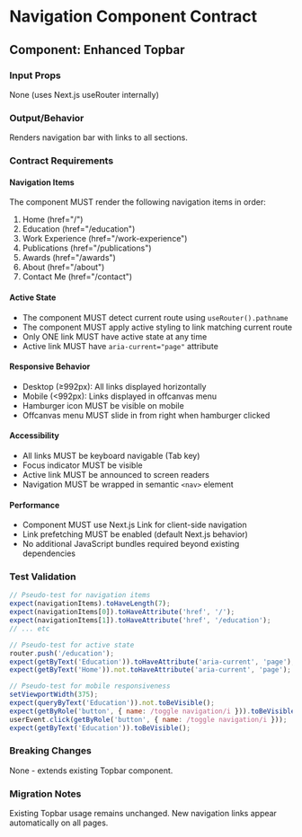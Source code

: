 # Navigation Component Contract

## Component: Enhanced Topbar

### Input Props
None (uses Next.js useRouter internally)

### Output/Behavior
Renders navigation bar with links to all sections.

### Contract Requirements

#### Navigation Items
The component MUST render the following navigation items in order:
1. Home (href="/")
2. Education (href="/education")
3. Work Experience (href="/work-experience")
4. Publications (href="/publications")
5. Awards (href="/awards")
6. About (href="/about")
7. Contact Me (href="/contact")

#### Active State
- The component MUST detect current route using `useRouter().pathname`
- The component MUST apply active styling to link matching current route
- Only ONE link MUST have active state at any time
- Active link MUST have `aria-current="page"` attribute

#### Responsive Behavior
- Desktop (≥992px): All links displayed horizontally
- Mobile (<992px): Links displayed in offcanvas menu
- Hamburger icon MUST be visible on mobile
- Offcanvas menu MUST slide in from right when hamburger clicked

#### Accessibility
- All links MUST be keyboard navigable (Tab key)
- Focus indicator MUST be visible
- Active link MUST be announced to screen readers
- Navigation MUST be wrapped in semantic `<nav>` element

#### Performance
- Component MUST use Next.js Link for client-side navigation
- Link prefetching MUST be enabled (default Next.js behavior)
- No additional JavaScript bundles required beyond existing dependencies

### Test Validation

```javascript
// Pseudo-test for navigation items
expect(navigationItems).toHaveLength(7);
expect(navigationItems[0]).toHaveAttribute('href', '/');
expect(navigationItems[1]).toHaveAttribute('href', '/education');
// ... etc

// Pseudo-test for active state
router.push('/education');
expect(getByText('Education')).toHaveAttribute('aria-current', 'page');
expect(getByText('Home')).not.toHaveAttribute('aria-current', 'page');

// Pseudo-test for mobile responsiveness
setViewportWidth(375);
expect(queryByText('Education')).not.toBeVisible();
expect(getByRole('button', { name: /toggle navigation/i })).toBeVisible();
userEvent.click(getByRole('button', { name: /toggle navigation/i }));
expect(getByText('Education')).toBeVisible();
```

### Breaking Changes
None - extends existing Topbar component.

### Migration Notes
Existing Topbar usage remains unchanged. New navigation links appear automatically on all pages.
